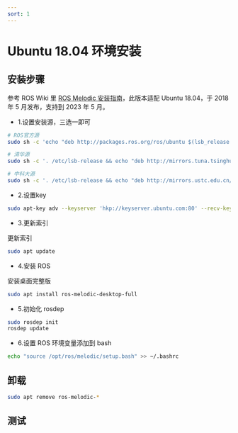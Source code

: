```yaml
---
sort: 1
---
```

# Ubuntu 18.04 环境安装



## 安装步骤

参考 ROS Wiki 里 [ROS Melodic 安装指南](https://wiki.ros.org/cn/melodic/Installation/Ubuntu)，此版本适配 Ubuntu 18.04，于 2018 年 5 月发布，支持到 2023 年 5 月。

- 1.设置安装源，三选一即可

```bash
# ROS官方源
sudo sh -c 'echo "deb http://packages.ros.org/ros/ubuntu $(lsb_release -sc) main" > /etc/apt/sources.list.d/ros-latest.list'

# 清华源
sudo sh -c '. /etc/lsb-release && echo "deb http://mirrors.tuna.tsinghua.edu.cn/ros/ubuntu/ `lsb_release -cs` main" > /etc/apt/sources.list.d/ros-latest.list'

# 中科大源
sudo sh -c '. /etc/lsb-release && echo "deb http://mirrors.ustc.edu.cn/ros/ubuntu/ `lsb_release -cs` main" > /etc/apt/sources.list.d/ros-latest.list'
```


- 2.设置key

```bash
sudo apt-key adv --keyserver 'hkp://keyserver.ubuntu.com:80' --recv-key C1CF6E31E6BADE8868B172B4F42ED6FBAB17C654
```

- 3.更新索引

更新索引
```bash
sudo apt update
```

- 4.安装 ROS

安装桌面完整版
```bash
sudo apt install ros-melodic-desktop-full
```

- 5.初始化 rosdep

```bash
sudo rosdep init
rosdep update
```


- 6.设置 ROS 环境变量添加到 bash

```bash
echo "source /opt/ros/melodic/setup.bash" >> ~/.bashrc
```


## 卸载

```bash
sudo apt remove ros-melodic-*
```

## 测试




